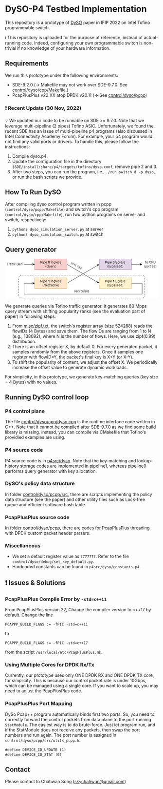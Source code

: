 # DySO-P4 Testbed Implementation
This repository is a prototype of [DySO](https://github.com/ChahwanSong/ChahwanSong.github.io/blob/main/papers/DySO_IFIP2022.pdf) paper in IFIP 2022 on Intel Tofino programmable switch.

:information_source: This repository is uploaded for the purpose of reference, instead of actual-running code. Indeed, configuring your own programmable switch is non-trivial if no knowledge of your hardware information. 

## Requirements
We run this prototype under the following environments:
* SDE-9.2.0 (-> Makefile may not work over SDE-9.7.0. See [control/dyso/cpp/Makefile](https://github.com/dyso-project/dyso_p4/blob/main/control/dyso/cpp/Makefile).)
* PcapPlusPlus v22.XX atop DPDK v20.11 (-> See [control/dyso/pcpp](https://github.com/dyso-project/dyso_p4/tree/main/control/dyso/pcpp))

### :exclamation: Recent Update (30 Nov, 2022)
:bulb: We updated our code to be runnable on SDE >= 9.7.0. Note that we leverage multi-pipeline (2 pipes) Tofino ASIC. Unfortunately, we found the recent SDE has an issue of multi-pipeline p4 programs (also discussed in Intel Connectivity Academy Forum). For example, your p4 program would not find any valid ports or drivers. 
To handle this, please follow the instructions:
1. Compile dyso.p4.
2. Update the configuration file in the directory `$SDE/install/share/p4/targets/tofino/dyso.conf`, remove pipe 2 and 3.
3. After two steps, you can run the program, i.e., `./run_switch_d -p dyso`, or run the bash scripts we provide. 


## How To Run DySO

After compiling dyso control program written in pcpp (`control/dyso/pcpp/Makefile`) and switch's cpp program (`control/dyso/cpp/Makefile`), run two python programs on server and switch, respectively:
1. `python3 dyso_simulation_server.py` at server
2. `python3 dyso_simulation_switch.py` at switch


## Query generator
![QueryGen](/misc/querygen.jpg)

We generate queries via Tofino traffic generator. It generates 80 Mpps query stream with shifting popularity ranks (see the evaluation part of paper) in following steps:
1. From [misc/zipf.txt](https://github.com/dyso-project/dyso_p4/blob/main/misc/zipf.txt), the switch's register array (size 524288) reads the flowIDs (4 Bytes) and save them. The flowIDs are ranging from 1 to N (e.g., 138092), where N is the number of flows. Here, we use zipf(0.99) distribution.
2. There is an offset register X, by default 0. For every generated packet, it samples randomly from the above registers. Once it samples one register with flowID=Y, the packet's final key is X+Y (or X-Y).
3. To shift the popularity of content, we adjust the offset X. We periodically increase the offset value to generate dynamic workloads.

For simplicity, in this prototype, we generate key-matching queries (key size = 4 Bytes) with no values.


## Running DySO control loop


### P4 control plane
The file [control/dyso/cpp/dyso.cpp](https://github.com/dyso-project/dyso_p4/blob/main/control/dyso/cpp/dyso.cpp) is the runtime interface code written in C++. Note that it cannot be compiled after SDE-9.7.0 as we find some build library is missing. instead, you can compile via CMakefile that Tofino's providied examples are using. 


### P4 source code
P4 source code is in [p4src/dyso](https://github.com/dyso-project/dyso_p4/tree/main/p4src/dyso). Note that the key-matching and lookup-history storage codes are implemented in pipeline1, whereas pipeline0 performs query generator with key allocation.


### DySO's policy data structure
In folder [control/dyso/pcpp/src](https://github.com/dyso-project/dyso_p4/tree/main/control/dyso/pcpp/src), there are scripts implementing the policy data structure (see the paper) and other utility files such as Lock-free queue and efficient software hash table. 


### PcapPlusPlus source code
In folder [control/dyso/pcpp](https://github.com/dyso-project/dyso_p4/tree/main/control/dyso/pcpp), there are codes for PcapPlusPlus threading with DPDK custom packet header parsers. 
<!-- o_
### Simulation instruction
See [dyso_simulator.py](dyssimulation.py) for details. -->

### Miscellaneous
- We set a default register value as `7777777`. Refer to the file `control/dyso/debug/set_key_default.py`.
- Hardcoded constants can be found in `p4src/dyso/constants.p4`.


## :exclamation: Issues & Solutions

### PcapPlusPlus Compile Error by `-std=c++11`
From PcapPlusPlus version 22, Change the compiler version to c++17 by default. 
Change the line 
```
PCAPPP_BUILD_FLAGS := -fPIC -std=c++11
``` 
to 
```
PCAPPP_BUILD_FLAGS := -fPIC -std=c++17
``` 
from the script `/usr/local/etc/PcapPlusPlus.mk`.


### Using Multiple Cores for DPDK Rx/Tx
Currently, our prototype uses only ONE DPDK RX and ONE DPDK TX core, for simplicity.
This is because our control packet rate is under 10Gbps, which can be managed using a single core.
If you want to scale up, you may need to adjust the PcapPlusPlus code.


### PcapPlusPlus Port Mapping
DySo Pcap++ program automatically binds first two ports. So, you need to correctly forward the control packets from data plane to the port running `StatModule`.
The easiest way is to do brute-force. Just let program run, and if the StatModule does not receive any packets, then swap the port numbers and run again. 
The port number is assigned in `control/dyso/pcpp/src/utils_pcpp.h`:
```
#define DEVICE_ID_UPDATE (1)
#define DEVICE_ID_STAT (0)
```

## Contact
Please contact to Chahwan Song ([skychahwan@gmail.com](skychahwan@gmail.com))